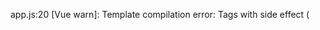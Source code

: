 app.js:20  [Vue warn]: Template compilation error: Tags with side effect (<script> and <style>) are ignored in client component templates.
1  |  
2  |          <style>
   |          ^^^^^^^
3  |      :root {
   |  ^^^^^^^^^^^
4  |          --primary-dark: #242734;
   |  ^^^^^^^^^^^^^^^^^^^^^^^^^^^^^^^^
5  |          --secondary-gray: #4B5563;
   |  ^^^^^^^^^^^^^^^^^^^^^^^^^^^^^^^^^^
6  |          --tertiary-gray: #9CA3AF;
   |  ^^^^^^^^^^^^^^^^^^^^^^^^^^^^^^^^^
7  |          --light-gray: #E5E7EB;
   |  ^^^^^^^^^^^^^^^^^^^^^^^^^^^^^^
8  |          --white: #F3F4F6;
   |  ^^^^^^^^^^^^^^^^^^^^^^^^^
9  |      }
   |  ^^^^^
10 |      
   |  ^^^^
11 |      body {
   |  ^^^^^^^^^^
12 |          font-family: 'Open Sans', sans-serif;
   |  ^^^^^^^^^^^^^^^^^^^^^^^^^^^^^^^^^^^^^^^^^^^^^
13 |      }
   |  ^^^^^
14 |  </style>
   |  ^^^^^^^^ 
  at <App>
overrideMethod @ hook.js:608
warn$1 @ runtime-core.esm-bundler.js:51
onError @ vue.esm-bundler.js:62
ignoreSideEffectTags @ compiler-dom.esm-bundler.js:466
traverseNode @ compiler-core.esm-bundler.js:3195
traverseChildren @ compiler-core.esm-bundler.js:3187
traverseNode @ compiler-core.esm-bundler.js:3230
transform @ compiler-core.esm-bundler.js:3123
baseCompile @ compiler-core.esm-bundler.js:5776
compile2 @ compiler-dom.esm-bundler.js:666
compileToFunction @ vue.esm-bundler.js:54
finishComponentSetup @ runtime-core.esm-bundler.js:8070
setupStatefulComponent @ runtime-core.esm-bundler.js:8008
setupComponent @ runtime-core.esm-bundler.js:7933
mountComponent @ runtime-core.esm-bundler.js:5248
processComponent @ runtime-core.esm-bundler.js:5214
patch @ runtime-core.esm-bundler.js:4730
render2 @ runtime-core.esm-bundler.js:6040
mount @ runtime-core.esm-bundler.js:3963
app.mount @ runtime-dom.esm-bundler.js:1776
(anônimo) @ app.js:20
app.js:20  [Vue warn]: Template compilation error: Tags with side effect (<script> and <style>) are ignored in client component templates.
213|      <dashboard-manager></dashboard-manager>
214|  
215|      <script>
   |      ^^^^^^^^
216|      let searchTimeout;
   |  ^^^^^^^^^^^^^^^^^^^^^^
217|      
   |  ^^^^
218|      function toggleUserMenu() {
   |  ^^^^^^^^^^^^^^^^^^^^^^^^^^^^^^^
219|          const menu = document.getElementById('userMenu');
   |  ^^^^^^^^^^^^^^^^^^^^^^^^^^^^^^^^^^^^^^^^^^^^^^^^^^^^^^^^^
220|          menu.classList.toggle('hidden');
   |  ^^^^^^^^^^^^^^^^^^^^^^^^^^^^^^^^^^^^^^^^
221|      }
   |  ^^^^^
222|      
   |  ^^^^
223|      function openProject(projectId) {
   |  ^^^^^^^^^^^^^^^^^^^^^^^^^^^^^^^^^^^^^
224|          // Redirect to editor with project ID
   |  ^^^^^^^^^^^^^^^^^^^^^^^^^^^^^^^^^^^^^^^^^^^^^
225|          window.location.href = `/editor?project=${projectId}`;
   |  ^^^^^^^^^^^^^^^^^^^^^^^^^^^^^^^^^^^^^^^^^^^^^^^^^^^^^^^^^^^^^^
226|      }
   |  ^^^^^
227|      
   |  ^^^^
228|      function createNewProject() {
   |  ^^^^^^^^^^^^^^^^^^^^^^^^^^^^^^^^^
229|          // Open modal for new project
   |  ^^^^^^^^^^^^^^^^^^^^^^^^^^^^^^^^^^^^^
230|          document.getElementById('createProjectModal').classList.remove('hidden');
   |  ^^^^^^^^^^^^^^^^^^^^^^^^^^^^^^^^^^^^^^^^^^^^^^^^^^^^^^^^^^^^^^^^^^^^^^^^^^^^^^^^^
231|          document.getElementById('projectTitle').focus();
   |  ^^^^^^^^^^^^^^^^^^^^^^^^^^^^^^^^^^^^^^^^^^^^^^^^^^^^^^^^
232|      }
   |  ^^^^^
233|      
   |  ^^^^
234|      function closeCreateProjectModal() {
   |  ^^^^^^^^^^^^^^^^^^^^^^^^^^^^^^^^^^^^^^^^
235|          document.getElementById('createProjectModal').classList.add('hidden');
   |  ^^^^^^^^^^^^^^^^^^^^^^^^^^^^^^^^^^^^^^^^^^^^^^^^^^^^^^^^^^^^^^^^^^^^^^^^^^^^^^
236|          document.getElementById('createProjectForm').reset();
   |  ^^^^^^^^^^^^^^^^^^^^^^^^^^^^^^^^^^^^^^^^^^^^^^^^^^^^^^^^^^^^^
237|      }
   |  ^^^^^
238|      
   |  ^^^^
239|      async function handleCreateProject(event) {
   |  ^^^^^^^^^^^^^^^^^^^^^^^^^^^^^^^^^^^^^^^^^^^^^^^
240|          event.preventDefault();
   |  ^^^^^^^^^^^^^^^^^^^^^^^^^^^^^^^
241|          
   |  ^^^^^^^^
242|          const form = event.target;
   |  ^^^^^^^^^^^^^^^^^^^^^^^^^^^^^^^^^^
243|          const formData = new FormData(form);
   |  ^^^^^^^^^^^^^^^^^^^^^^^^^^^^^^^^^^^^^^^^^^^^
244|          const title = formData.get('title');
   |  ^^^^^^^^^^^^^^^^^^^^^^^^^^^^^^^^^^^^^^^^^^^^
245|          const description = formData.get('description');
   |  ^^^^^^^^^^^^^^^^^^^^^^^^^^^^^^^^^^^^^^^^^^^^^^^^^^^^^^^^
246|          
   |  ^^^^^^^^
247|          // Show loading state
   |  ^^^^^^^^^^^^^^^^^^^^^^^^^^^^^
248|          const btn = document.getElementById('createProjectBtn');
   |  ^^^^^^^^^^^^^^^^^^^^^^^^^^^^^^^^^^^^^^^^^^^^^^^^^^^^^^^^^^^^^^^^
249|          const btnText = document.getElementById('createProjectBtnText');
   |  ^^^^^^^^^^^^^^^^^^^^^^^^^^^^^^^^^^^^^^^^^^^^^^^^^^^^^^^^^^^^^^^^^^^^^^^^
250|          const spinner = document.getElementById('createProjectSpinner');
   |  ^^^^^^^^^^^^^^^^^^^^^^^^^^^^^^^^^^^^^^^^^^^^^^^^^^^^^^^^^^^^^^^^^^^^^^^^
251|          
   |  ^^^^^^^^
252|          btn.disabled = true;
   |  ^^^^^^^^^^^^^^^^^^^^^^^^^^^^
253|          btnText.textContent = 'Criando...';
   |  ^^^^^^^^^^^^^^^^^^^^^^^^^^^^^^^^^^^^^^^^^^^
254|          spinner.classList.remove('hidden');
   |  ^^^^^^^^^^^^^^^^^^^^^^^^^^^^^^^^^^^^^^^^^^^
255|          
   |  ^^^^^^^^
256|          try {
   |  ^^^^^^^^^^^^^
257|              // Debug: Verificar se o token CSRF está configurado
   |  ^^^^^^^^^^^^^^^^^^^^^^^^^^^^^^^^^^^^^^^^^^^^^^^^^^^^^^^^^^^^^^^^
258|              console.log('CSRF Token:', document.querySelector('meta[name="csrf-token"]')?.getAttribute('content'));
   |  ^^^^^^^^^^^^^^^^^^^^^^^^^^^^^^^^^^^^^^^^^^^^^^^^^^^^^^^^^^^^^^^^^^^^^^^^^^^^^^^^^^^^^^^^^^^^^^^^^^^^^^^^^^^^^^^^^^^
259|              console.log('Axios headers:', window.axios.defaults.headers.common);
   |  ^^^^^^^^^^^^^^^^^^^^^^^^^^^^^^^^^^^^^^^^^^^^^^^^^^^^^^^^^^^^^^^^^^^^^^^^^^^^^^^^
260|              console.log('Dados enviados:', { title, description });
   |  ^^^^^^^^^^^^^^^^^^^^^^^^^^^^^^^^^^^^^^^^^^^^^^^^^^^^^^^^^^^^^^^^^^^
261|              
   |  ^^^^^^^^^^^^
262|              const response = await window.axios.post('/api/projects', {
   |  ^^^^^^^^^^^^^^^^^^^^^^^^^^^^^^^^^^^^^^^^^^^^^^^^^^^^^^^^^^^^^^^^^^^^^^^
263|                  title: title,
   |  ^^^^^^^^^^^^^^^^^^^^^^^^^^^^^
264|                  description: description,
   |  ^^^^^^^^^^^^^^^^^^^^^^^^^^^^^^^^^^^^^^^^^
265|                  data: {
   |  ^^^^^^^^^^^^^^^^^^^^^^^
266|                      scenes: [],
   |  ^^^^^^^^^^^^^^^^^^^^^^^^^^^^^^^
267|                      settings: {
   |  ^^^^^^^^^^^^^^^^^^^^^^^^^^^^^^^
268|                          canvas: {
   |  ^^^^^^^^^^^^^^^^^^^^^^^^^^^^^^^^^
269|                              width: 1920,
   |  ^^^^^^^^^^^^^^^^^^^^^^^^^^^^^^^^^^^^^^^^
270 
  at <App>
overrideMethod @ hook.js:608
warn$1 @ runtime-core.esm-bundler.js:51
onError @ vue.esm-bundler.js:62
ignoreSideEffectTags @ compiler-dom.esm-bundler.js:466
traverseNode @ compiler-core.esm-bundler.js:3195
traverseChildren @ compiler-core.esm-bundler.js:3187
traverseNode @ compiler-core.esm-bundler.js:3230
transform @ compiler-core.esm-bundler.js:3123
baseCompile @ compiler-core.esm-bundler.js:5776
compile2 @ compiler-dom.esm-bundler.js:666
compileToFunction @ vue.esm-bundler.js:54
finishComponentSetup @ runtime-core.esm-bundler.js:8070
setupStatefulComponent @ runtime-core.esm-bundler.js:8008
setupComponent @ runtime-core.esm-bundler.js:7933
mountComponent @ runtime-core.esm-bundler.js:5248
processComponent @ runtime-core.esm-bundler.js:5214
patch @ runtime-core.esm-bundler.js:4730
render2 @ runtime-core.esm-bundler.js:6040
mount @ runtime-core.esm-bundler.js:3963
app.mount @ runtime-dom.esm-bundler.js:1776
(anônimo) @ app.js:20
dashboard:602  Uncaught TypeError: Cannot read properties of null (reading 'querySelector')
    at HTMLDocument.<anonymous> (dashboard:602:36)
(anônimo) @ dashboard:602
dashboard:602  Uncaught TypeError: Cannot read properties of null (reading 'querySelector')
    at HTMLDocument.<anonymous> (dashboard:602:36)
(anônimo) @ dashboard:602
DashboardManager.vue:135 CSRF Token: zFzJPPZxr8CJWuBVN8LRv4TQgAYF3LQeNFC00Og2
DashboardManager.vue:136 Axios headers: {Accept: 'application/json, text/plain, */*', Content-Type: undefined, X-Requested-With: 'XMLHttpRequest', X-CSRF-TOKEN: 'zFzJPPZxr8CJWuBVN8LRv4TQgAYF3LQeNFC00Og2'}
DashboardManager.vue:137 Dados enviados: {title: 'Teste 02', description: ''}
DashboardManager.vue:153 Resposta recebida: {success: true, project: {…}, id: 3}
DashboardManager.vue:162  Erro na requisição: TypeError: Cannot read properties of undefined (reading 'id')
    at Proxy.handleCreateProject (DashboardManager.vue:157:72)
overrideMethod @ hook.js:608
handleCreateProject @ DashboardManager.vue:162
await in handleCreateProject
(anônimo) @ DashboardManager.vue:15
cache.<computed>.cache.<computed> @ runtime-dom.esm-bundler.js:1714
callWithErrorHandling @ runtime-core.esm-bundler.js:199
callWithAsyncErrorHandling @ runtime-core.esm-bundler.js:206
invoker @ runtime-dom.esm-bundler.js:730
